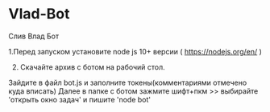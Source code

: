 # Vlad-Bot
Слив Влад Бот

 1.Перед запуском установите node js 10+ версии ( https://nodejs.org/en/ ) 
 
 2. Скачайте архив с ботом на рабочий стол.

Зайдите в файл bot.js и заполните токены(комментариями отмечено куда вписать)
Далее в папке с ботом зажмите шифт+пкм >> выбирайте 'открыть окно задач' и пишите 'node bot'

